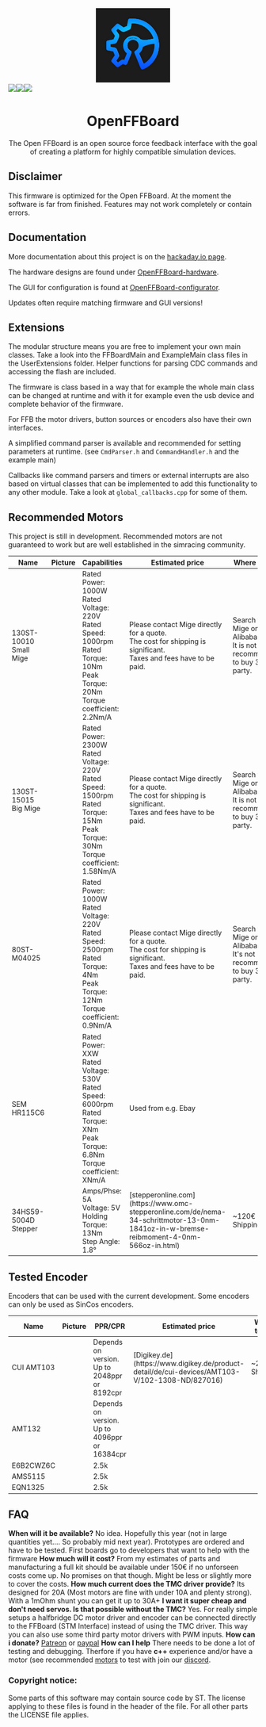 <div align="center">
    <a href="https://github.com/Ultrawipf/OpenFFBoard">
        <img width="150" height="150" src="images/openffb_logo.png">
    </a>
	<br>
	<div style="display: flex;">
		<a href="https://discord.gg/gHtnEcP">
            <img src="https://img.shields.io/discord/:XXX_INSERT_ID_HEREXXX.svg">
		</a>
		<a href="https://www.paypal.com/cgi-bin/webscr?cmd=_s-xclick&hosted_button_id=B23BD5FGD5CH8&source=url">
            <img src="https://img.shields.io/badge/donate-PayPal-blue.svg">
		</a>
		<a href="https://github.com/Ultrawipf/OpenFFBoard/stargazers">
            <img src="https://img.shields.io/github/stars/Ultrawipf/OpenFFBoard?style=plastic">
		</a>
	</div>
	<h1>OpenFFBoard</h1>
	<p>
		The Open FFBoard is an open source force feedback interface with the goal of creating a platform for highly compatible simulation devices.
	</p>	
</div>	


## Disclaimer

This firmware is optimized for the Open FFBoard.
At the moment the software is far from finished. Features may not work completely or contain errors.

## Documentation

More documentation about this project is on the [hackaday.io page](https://hackaday.io/project/163904-open-ffboard).

The hardware designs are found under [OpenFFBoard-hardware](https://github.com/Ultrawipf/OpenFFBoard-hardware).

The GUI for configuration is found at [OpenFFBoard-configurator](https://github.com/Ultrawipf/OpenFFBoard-configurator).

Updates often require matching firmware and GUI versions!

## Extensions

The modular structure means you are free to implement your own main classes.
Take a look into the FFBoardMain and ExampleMain class files in the UserExtensions folder.
Helper functions for parsing CDC commands and accessing the flash are included.

The firmware is class based in a way that for example the whole main class can be changed at runtime and with it for example even the usb device and complete behavior of the firmware.

For FFB the motor drivers, button sources or encoders also have their own interfaces.

A simplified command parser is available and recommended for setting parameters at runtime. (see `CmdParser.h` and `CommandHandler.h` and the example main)

Callbacks like command parsers and timers or external interrupts are also based on virtual classes that can be implemented to add this functionality to any other module. Take a look at `global_callbacks.cpp` for some of them.

## Recommended Motors

This project is still in development. Recommended motors are not guaranteed to work but are well established in the simracing community.

<table>
<thead>
  <tr>
    <th>Name</th>
    <th>Picture</th>
    <th>Capabilities</th>
    <th>Estimated price</th>
    <th>Where to buy</th>
  </tr>
</thead>
<tbody>
  <tr>
    <td>130ST-10010<br>Small Mige</td>
    <td></td>
    <td>Rated Power: 1000W<br>Rated Voltage: 220V<br>Rated Speed: 1000rpm<br>Rated Torque: 10Nm<br>Peak Torque: 20Nm<br>Torque coefficient: 2.2Nm/A</td>
    <td>Please contact Mige directly for a quote.<br>The cost for shipping is significant.<br>Taxes and fees have to be paid.</td>
    <td>Search for Mige on Alibaba.<br>It is not recommended to buy 3rd party.</td>
  </tr>
  <tr>
    <td>130ST-15015<br>Big Mige</td>
    <td></td>
    <td>Rated Power: 2300W<br>Rated Voltage: 220V<br>Rated Speed: 1500rpm<br>Rated Torque: 15Nm<br>Peak Torque: 30Nm<br>Torque coefficient: 1.58Nm/A</td>
    <td>Please contact Mige directly for a quote.<br>The cost for shipping is significant.<br>Taxes and fees have to be paid.</td>
    <td>Search for Mige on Alibaba.<br>It is not recommended to buy 3rd party.</td>
  </tr>
  <tr>
    <td>80ST-M04025</td>
    <td></td>
    <td>Rated Power: 1000W<br>Rated Voltage: 220V<br>Rated Speed: 2500rpm<br>Rated Torque: 4Nm<br>Peak Torque: 12Nm<br>Torque coefficient: 0.9Nm/A</td>
    <td>Please contact Mige directly for a quote.<br>The cost for shipping is significant.<br>Taxes and fees have to be paid.</td>
    <td>Search for Mige on Alibaba.<br>It's not recommended to buy 3rd party.</td>
  </tr>
  <tr>
    <td>SEM HR115C6</td>
    <td></td>
    <td>Rated Power: XXW<br>Rated Voltage: 530V<br>Rated Speed: 6000rpm<br>Rated Torque: XNm<br>Peak Torque: 6.8Nm<br>Torque coefficient: XNm/A</td>
    <td>Used from e.g. Ebay</td>
    <td></td>
  </tr>
  <tr>
    <td>34HS59-5004D Stepper</td>
    <td></td>
    <td>Amps/Phse: 5A<br>Voltage: 5V<br>Holding Torque: 13Nm<br>Step Angle: 1.8°</td>
    <td>[stepperonline.com](https://www.omc-stepperonline.com/de/nema-34-schrittmotor-13-0nm-1841oz-in-w-bremse-reibmoment-4-0nm-566oz-in.html)</td>
    <td>~120€ + Shipping (EU)</td>
  </tr>
</tbody>
</table>

## Tested Encoder

Encoders that can be used with the current development. Some encoders can only be used as SinCos encoders.

<table>
<thead>
  <tr>
    <th>Name</th>
    <th>Picture</th>
    <th>PPR/CPR</th>
    <th>Estimated price</th>
    <th>Where to buy</th>
  </tr>
</thead>
<tbody>
  <tr>
    <td>CUI AMT103</td>
    <td></td>
    <td>Depends on version.<br>Up to 2048ppr or 8192cpr</td>
    <td>[Digikey.de](https://www.digikey.de/product-detail/de/cui-devices/AMT103-V/102-1308-ND/827016)</td>
    <td>~20€ + Shipping</td>
  </tr>
  <tr>
    <td>AMT132</td>
    <td></td>
    <td>Depends on version.<br>Up to 4096ppr or 16384cpr</td>
    <td></td>
    <td></td>
  </tr>
  <tr>
    <td>E6B2CWZ6C</td>
    <td></td>
    <td>2.5k</td>
    <td></td>
    <td></td>
  </tr>
  <tr>
    <td>AMS5115</td>
    <td></td>
    <td>2.5k</td>
    <td></td>
    <td></td>
  </tr>
  <tr>
    <td>EQN1325</td>
    <td></td>
    <td>2.5k</td>
    <td></td>
    <td></td>
  </tr>
</tbody>
</table>

## FAQ

**When will it be available?**
No idea. Hopefully this year (not in large quantities yet.... So probably mid next year). Prototypes are ordered and have to be tested. First boards go to developers that want to help with the firmware
**How much will it cost?**
From my estimates of parts and manufacturing a full kit should be available under 150€ if no unforseen costs come up. No promises on that though. Might be less or slightly more to cover the costs.
**How much current does the TMC driver provide?**
Its designed for 20A (Most motors are fine with under 10A and plenty strong). With a 1mOhm shunt you can get it up to 30A+
**I want it super cheap and don't need servos. Is that possible without the TMC?**
Yes. For really simple setups a halfbridge DC motor driver and encoder can be connected directly to the FFBoard (STM Interface) instead of using the TMC driver.
This way you can also use some third party motor drivers with PWM inputs.
**How can i donate?**
[Patreon](https://www.patreon.com/gigawipf) or [paypal](https://www.paypal.com/cgi-bin/webscr?cmd=_s-xclick&hosted_button_id=B23BD5FGD5CH8&source=url)
**How can I help**
There needs to be done a lot of testing and debugging. Therfore if you have **c++** experience and/or have a motor (see recommended [motors](https://github.com/Ultrawipf/OpenFFBoard/#motors) to test with join our [discord](https://discord.gg/gHtnEcP).

### Copyright notice:

Some parts of this software may contain source code by ST.
The license applying to these files is found in the header of the file.
For all other parts the LICENSE file applies.
